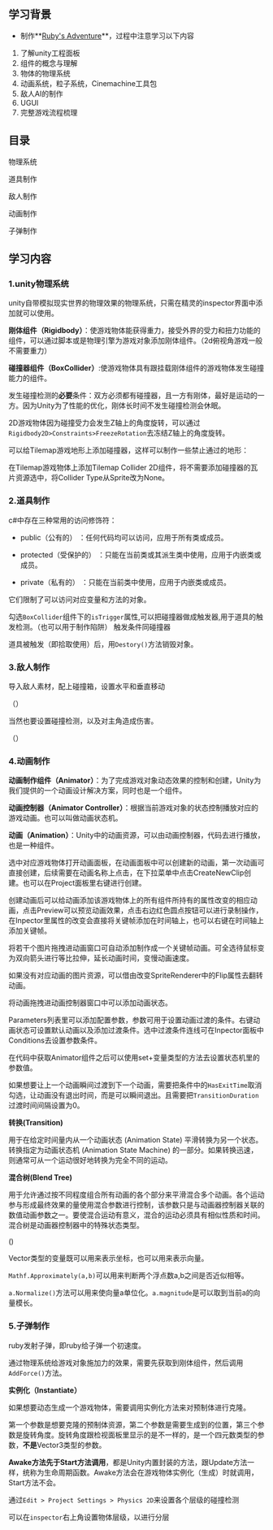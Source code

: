 ## 学习背景

* 制作**[Ruby's Adventure](https://www.sikiedu.com/my/course/650)**，过程中注意学习以下内容

1. 了解unity工程面板
2. 组件的概念与理解
3. 物体的物理系统
4. 动画系统，粒子系统，Cinemachine工具包
5. 敌人AI的制作
6. UGUI
7. 完整游戏流程梳理

## 目录

物理系统

道具制作

敌人制作

动画制作

子弹制作

## 学习内容

### 1.unity物理系统

unity自带模拟现实世界的物理效果的物理系统，只需在精灵的inspector界面中添加就可以使用。

**刚体组件（Rigidbody）**：使游戏物体能获得重力，接受外界的受力和扭力功能的组件，可以通过脚本或是物理引擎为游戏对象添加刚体组件。（2d俯视角游戏一般不需要重力）

**碰撞器组件（BoxCollider）**:使游戏物体具有跟挂载刚体组件的游戏物体发生碰撞能力的组件。

发生碰撞检测的**必要**条件：双方必须都有碰撞器，且一方有刚体，最好是运动的一方。因为Unity为了性能的优化，刚体长时间不发生碰撞检测会休眠。

2D游戏物体因为碰撞受力会发生Z轴上的角度旋转，可以通过`Rigidbody2D>Constraints>FreezeRotation`去冻结Z轴上的角度旋转。

可以给Tilemap游戏地形上添加碰撞器，这样可以制作一些禁止通过的地形：

在Tilemap游戏物体上添加Tilemap Collider 2D组件，将不需要添加碰撞器的瓦片资源选中，将Collider Type从Sprite改为None。

###  2.道具制作

c#中存在三种常用的访问修饰符：

* public（公有的） ：任何代码均可以访问，应用于所有类或成员。

* protected（受保护的） ：只能在当前类或其派生类中使用，应用于内嵌类或成员。

* private（私有的） ：只能在当前类中使用，应用于内嵌类或成员。

它们限制了可以访问对应变量和方法的对象。



勾选`BoxCollider`组件下的`isTrigger`属性,可以把碰撞器做成触发器,用于道具的触发检测。（也可以用于制作陷阱）                                                                                                           触发条件同碰撞器

道具被触发（即拾取使用）后，用`Destory()`方法销毁对象。

### 3.敌人制作

导入敌人素材，配上碰撞箱，设置水平和垂直移动

（）

当然也要设置碰撞检测，以及对主角造成伤害。

（）

### 4.动画制作

**动画制作组件（Animator）**：为了完成游戏对象动态效果的控制和创建，Unity为我们提供的一个动画设计解决方案，同时也是一个组件。

**动画控制器（Animator Controller）**：根据当前游戏对象的状态控制播放对应的游戏动画。也可以叫做动画状态机。

**动画（Animation）**：Unity中的动画资源，可以由动画控制器，代码去进行播放，也是一种组件。

选中对应游戏物体打开动画面板，在动画面板中可以创建新的动画，第一次动画可直接创建，后续需要在动画名称上点击，在下拉菜单中点击CreateNewClip创建。也可以在Project面板里右键进行创建。

创建动画后可以给动画添加该游戏物体上的所有组件所持有的属性改变的相应动画，点击Preview可以预览动画效果，点击右边红色圆点按钮可以进行录制操作，在Inpector里属性的改变会直接将关键帧添加在时间轴上，也可以右键在时间轴上添加关键帧。

将若干个图片拖拽进动画窗口可自动添加制作成一个关键帧动画。可全选待鼠标变为双向箭头进行等比拉伸，延长动画时间，变慢动画速度。

如果没有对应动画的图片资源，可以借由改变SpriteRenderer中的Flip属性去翻转动画。

将动画拖拽进动画控制器窗口中可以添加动画状态。

Parameters列表里可以添加配置参数，参数可用于设置动画过渡的条件。右键动画状态可设置默认动画以及添加过渡条件。选中过渡条件连线可在Inpector面板中Conditions去设置参数条件。

 在代码中获取Animator组件之后可以使用set+变量类型的方法去设置状态机里的参数值。

如果想要让上一个动画瞬间过渡到下一个动画，需要把条件中的`HasExitTime`取消勾选，让动画没有退出时间，而是可以瞬间退出。且需要把`TransitionDuration`过渡时间间隔设置为0。

**转换(Transition)**

用于在给定时间量内从一个动画状态 (Animation State) 平滑转换为另一个状态。转换指定为动画状态机 (Animation State Machine) 的一部分。如果转换迅速，则通常可从一个运动很好地转换为完全不同的运动。

**混合树(Blend Tree)**

用于允许通过按不同程度组合所有动画的各个部分来平滑混合多个动画。各个运动参与形成最终效果的量使用混合参数进行控制，该参数只是与动画器控制器关联的数值动画参数之一。要使混合运动有意义，混合的运动必须具有相似性质和时间。混合树是动画器控制器中的特殊状态类型。

()

 Vector类型的变量既可以用来表示坐标，也可以用来表示向量。

 `Mathf.Approximately(a,b)`可以用来判断两个浮点数a,b之间是否近似相等。

 `a.Normalize()`方法可以用来使向量a单位化。`a.magnitude`是可以取到当前a的向量模长。

### 5.子弹制作

ruby发射子弹，即ruby给子弹一个初速度。

通过物理系统给游戏对象施加力的效果，需要先获取到刚体组件，然后调用`AddForce()`方法。

**实例化（Instantiate）**

如果想要动态生成一个游戏物体，需要调用实例化方法来对预制体进行克隆。

第一个参数是想要克隆的预制体资源，第二个参数是需要生成到的位置，第三个参数是旋转角度。旋转角度跟检视面板里显示的是不一样的，是一个四元数类型的参数，**不是**Vector3类型的参数。

**Awake方法先于Start方法调用**，都是Unity内置封装的方法，跟Update方法一样，统称为生命周期函数。Awake方法会在游戏物体实例化（生成）时就调用，Start方法不会。

通过`Edit > Project Settings > Physics 2D`来设置各个层级的碰撞检测

可以在`inspector`右上角设置物体层级，以进行分层

















